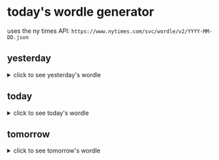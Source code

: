 # today's wordle generator

uses the ny times API: `https://www.nytimes.com/svc/wordle/v2/YYYY-MM-DD.json`

## yesterday

<details>
    <summary>click to see yesterday's wordle</summary>

    stint

</details>

## today

<details>
    <summary>click to see today's wordle</summary>

    fiber

</details>

## tomorrow

<details>
    <summary>click to see tomorrow's wordle</summary>

    dicey

</details>
